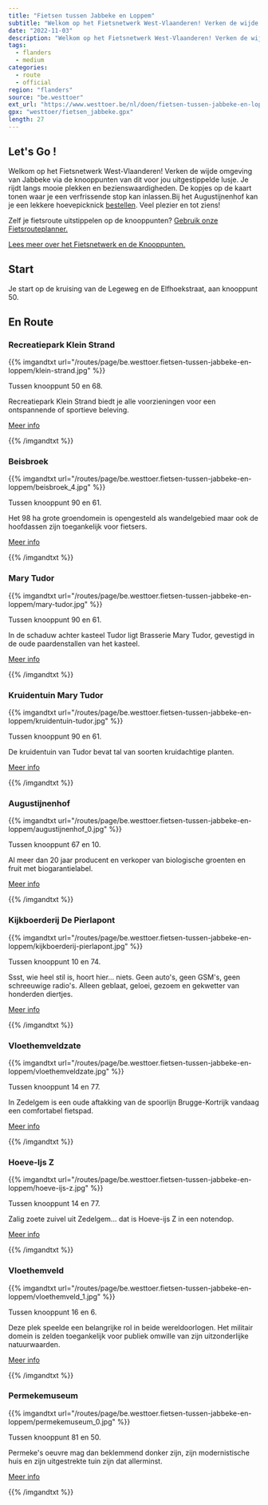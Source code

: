 ```yaml
---
title: "Fietsen tussen Jabbeke en Loppem"
subtitle: "Welkom op het Fietsnetwerk West-Vlaanderen! Verken de wijde omgeving van Jabbeke via de knooppunten van dit voor jou uitgestippelde lusje"
date: "2022-11-03"
description: "Welkom op het Fietsnetwerk West-Vlaanderen! Verken de wijde omgeving van Jabbeke via de knooppunten van dit voor jou uitgestippelde lusje" 
tags:
  - flanders
  - medium
categories: 
  - route
  - official
region: "flanders"
source: "be.westtoer"
ext_url: "https://www.westtoer.be/nl/doen/fietsen-tussen-jabbeke-en-loppem"
gpx: "westtoer/fietsen_jabbeke.gpx"
length: 27
---
```


## Let's Go !

Welkom op het Fietsnetwerk West-Vlaanderen! Verken de wijde omgeving van Jabbeke via de knooppunten van dit voor jou uitgestippelde lusje. Je rijdt langs mooie plekken en bezienswaardigheden. De kopjes op de kaart tonen waar je een verfrissende stop kan inlassen.Bij het Augustijnenhof kan je een lekkere hoevepicknick [bestellen](https://www.100procentwest-vlaams.be/nl/hoevepicknick/overzicht/brugse-ommeland-1/loppem-9/augustijnenhof-86). Veel plezier en tot ziens!

Zelf je fietsroute uitstippelen op de knooppunten? [Gebruik onze Fietsrouteplanner.](https://www.westtoer.be/nl/fietsrouteplanner)

[Lees meer over het Fietsnetwerk en de Knooppunten.](https://www.westtoer.be/nl/inspiratie/fietsnetwerk)

## Start 

Je start op de kruising van de Legeweg en de Elfhoekstraat, aan knooppunt 50. 

## En Route

### Recreatiepark Klein Strand

{{% imgandtxt url="/routes/page/be.westtoer.fietsen-tussen-jabbeke-en-loppem/klein-strand.jpg" %}}

Tussen knooppunt 50 en 68.

Recreatiepark Klein Strand biedt je alle voorzieningen voor een ontspannende of sportieve beleving. 

[Meer info](https://www.westtoer.be/nl/doen/recreatiepark-klein-strand-1)

{{% /imgandtxt %}}

### Beisbroek

{{% imgandtxt url="/routes/page/be.westtoer.fietsen-tussen-jabbeke-en-loppem/beisbroek_4.jpg" %}}

Tussen knooppunt 90 en 61.

Het 98 ha grote groendomein is opengesteld als wandelgebied maar ook de hoofdassen zijn toegankelijk voor fietsers. 

[Meer info](https://www.westtoer.be/nl/doen/beisbroek)

{{% /imgandtxt %}}

### Mary Tudor

{{% imgandtxt url="/routes/page/be.westtoer.fietsen-tussen-jabbeke-en-loppem/mary-tudor.jpg" %}}

Tussen knooppunt 90 en 61.

In de schaduw achter kasteel Tudor ligt Brasserie Mary Tudor, gevestigd in de oude paardenstallen van het kasteel.

[Meer info](https://www.westtoer.be/nl/eten-drinken/mary-tudor)

{{% /imgandtxt %}}

### Kruidentuin Mary Tudor

{{% imgandtxt url="/routes/page/be.westtoer.fietsen-tussen-jabbeke-en-loppem/kruidentuin-tudor.jpg" %}}

Tussen knooppunt 90 en 61.

De kruidentuin van Tudor bevat tal van soorten kruidachtige planten.

[Meer info](https://www.westtoer.be/nl/doen/kruidentuin-tudor)

{{% /imgandtxt %}}

### Augustijnenhof

{{% imgandtxt url="/routes/page/be.westtoer.fietsen-tussen-jabbeke-en-loppem/augustijnenhof_0.jpg" %}}

Tussen knooppunt 67 en 10.

Al meer dan 20 jaar producent en verkoper van biologische groenten en fruit met biogarantielabel. 

[Meer info](https://www.westtoer.be/nl/eten-drinken/augustijnenhof)

{{% /imgandtxt %}}

### Kijkboerderij De Pierlapont

{{% imgandtxt url="/routes/page/be.westtoer.fietsen-tussen-jabbeke-en-loppem/kijkboerderij-pierlapont.jpg" %}}

Tussen knooppunt 10 en 74.

Ssst, wie heel stil is, hoort hier... niets. Geen auto's, geen GSM's, geen schreeuwige radio's. Alleen geblaat, geloei, gezoem en gekwetter van honderden diertjes.

[Meer info](https://www.westtoer.be/nl/doen/kijkboerderij-de-pierlapont)

{{% /imgandtxt %}}

### Vloethemveldzate

{{% imgandtxt url="/routes/page/be.westtoer.fietsen-tussen-jabbeke-en-loppem/vloethemveldzate.jpg" %}}

Tussen knooppunt 14 en 77.

In Zedelgem is een oude aftakking van de spoorlijn Brugge-Kortrijk vandaag een comfortabel fietspad.

[Meer info](https://www.westtoer.be/nl/doen/groene-vloethemveldzate)

{{% /imgandtxt %}}

### Hoeve-Ijs Z

{{% imgandtxt url="/routes/page/be.westtoer.fietsen-tussen-jabbeke-en-loppem/hoeve-ijs-z.jpg" %}}

Tussen knooppunt 14 en 77.

Zalig zoete zuivel uit Zedelgem... dat is Hoeve-ijs Z in een notendop.

[Meer info](https://www.westtoer.be/nl/eten-drinken/hoeve-ijs-z)

{{% /imgandtxt %}}

### Vloethemveld

{{% imgandtxt url="/routes/page/be.westtoer.fietsen-tussen-jabbeke-en-loppem/vloethemveld_1.jpg" %}}

Tussen knooppunt 16 en 6.

Deze plek speelde een belangrijke rol in beide wereldoorlogen. Het militair domein is zelden toegankelijk voor publiek omwille van zijn uitzonderlijke natuurwaarden.

[Meer info](https://www.westtoer.be/nl/doen/vloethemveld)

{{% /imgandtxt %}}

### Permekemuseum

{{% imgandtxt url="/routes/page/be.westtoer.fietsen-tussen-jabbeke-en-loppem/permekemuseum_0.jpg" %}}

Tussen knooppunt 81 en 50.

Permeke's oeuvre mag dan beklemmend donker zijn, zijn modernistische huis en zijn uitgestrekte tuin zijn dat allerminst.

[Meer info](https://www.westtoer.be/nl/doen/permekemuseum)

{{% /imgandtxt %}}
